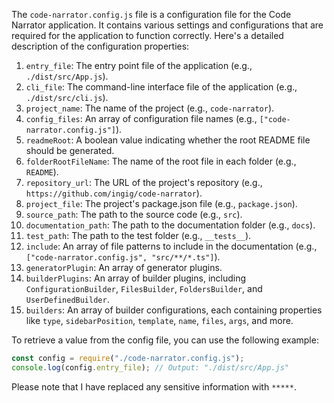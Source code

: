The `code-narrator.config.js` file is a configuration file for the Code Narrator application. It contains various settings and configurations that are required for the application to function correctly. Here's a detailed description of the configuration properties:

1. `entry_file`: The entry point file of the application (e.g., `./dist/src/App.js`).
2. `cli_file`: The command-line interface file of the application (e.g., `./dist/src/cli.js`).
3. `project_name`: The name of the project (e.g., `code-narrator`).
4. `config_files`: An array of configuration file names (e.g., `["code-narrator.config.js"]`).
5. `readmeRoot`: A boolean value indicating whether the root README file should be generated.
6. `folderRootFileName`: The name of the root file in each folder (e.g., `README`).
7. `repository_url`: The URL of the project's repository (e.g., `https://github.com/ingig/code-narrator`).
8. `project_file`: The project's package.json file (e.g., `package.json`).
9. `source_path`: The path to the source code (e.g., `src`).
10. `documentation_path`: The path to the documentation folder (e.g., `docs`).
11. `test_path`: The path to the test folder (e.g., `__tests__`).
12. `include`: An array of file patterns to include in the documentation (e.g., `["code-narrator.config.js", "src/**/*.ts"]`).
13. `generatorPlugin`: An array of generator plugins.
14. `builderPlugins`: An array of builder plugins, including `ConfigurationBuilder`, `FilesBuilder`, `FoldersBuilder`, and `UserDefinedBuilder`.
15. `builders`: An array of builder configurations, each containing properties like `type`, `sidebarPosition`, `template`, `name`, `files`, `args`, and more.

To retrieve a value from the config file, you can use the following example:

```javascript
const config = require("./code-narrator.config.js");
console.log(config.entry_file); // Output: "./dist/src/App.js"
```

Please note that I have replaced any sensitive information with `*****`.